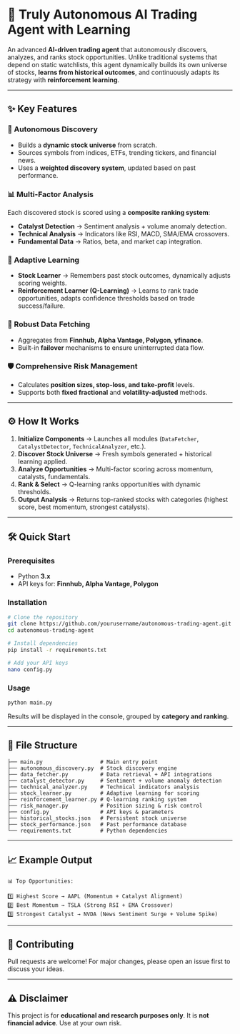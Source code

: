

# 🧠 Truly Autonomous AI Trading Agent with Learning

An advanced **AI-driven trading agent** that autonomously discovers, analyzes, and ranks stock opportunities. Unlike traditional systems that depend on static watchlists, this agent dynamically builds its own universe of stocks, **learns from historical outcomes**, and continuously adapts its strategy with **reinforcement learning**.

---

## ✨ Key Features

### 🚀 Autonomous Discovery

* Builds a **dynamic stock universe** from scratch.
* Sources symbols from indices, ETFs, trending tickers, and financial news.
* Uses a **weighted discovery system**, updated based on past performance.

### 📊 Multi-Factor Analysis

Each discovered stock is scored using a **composite ranking system**:

* **Catalyst Detection** → Sentiment analysis + volume anomaly detection.
* **Technical Analysis** → Indicators like RSI, MACD, SMA/EMA crossovers.
* **Fundamental Data** → Ratios, beta, and market cap integration.

### 🧩 Adaptive Learning

* **Stock Learner** → Remembers past stock outcomes, dynamically adjusts scoring weights.
* **Reinforcement Learner (Q-Learning)** → Learns to rank trade opportunities, adapts confidence thresholds based on trade success/failure.

### 🔗 Robust Data Fetching

* Aggregates from **Finnhub, Alpha Vantage, Polygon, yfinance**.
* Built-in **failover** mechanisms to ensure uninterrupted data flow.

### 🛡 Comprehensive Risk Management

* Calculates **position sizes, stop-loss, and take-profit** levels.
* Supports both **fixed fractional** and **volatility-adjusted** methods.

---

## ⚙️ How It Works

1. **Initialize Components** → Launches all modules (`DataFetcher`, `CatalystDetector`, `TechnicalAnalyzer`, etc.).
2. **Discover Stock Universe** → Fresh symbols generated + historical learning applied.
3. **Analyze Opportunities** → Multi-factor scoring across momentum, catalysts, fundamentals.
4. **Rank & Select** → Q-learning ranks opportunities with dynamic thresholds.
5. **Output Analysis** → Returns top-ranked stocks with categories (highest score, best momentum, strongest catalysts).

---

## 🛠 Quick Start

### Prerequisites

* Python **3.x**
* API keys for: **Finnhub, Alpha Vantage, Polygon**

### Installation

```bash
# Clone the repository
git clone https://github.com/yourusername/autonomous-trading-agent.git
cd autonomous-trading-agent

# Install dependencies
pip install -r requirements.txt

# Add your API keys
nano config.py
```

### Usage

```bash
python main.py
```

Results will be displayed in the console, grouped by **category and ranking**.

---

## 📂 File Structure

```
├── main.py                  # Main entry point
├── autonomous_discovery.py  # Stock discovery engine
├── data_fetcher.py          # Data retrieval + API integrations
├── catalyst_detector.py     # Sentiment + volume anomaly detection
├── technical_analyzer.py    # Technical indicators analysis
├── stock_learner.py         # Adaptive learning for scoring
├── reinforcement_learner.py # Q-learning ranking system
├── risk_manager.py          # Position sizing & risk control
├── config.py                # API keys & parameters
├── historical_stocks.json   # Persistent stock universe
├── stock_performance.json   # Past performance database
└── requirements.txt         # Python dependencies
```

---

## 📈 Example Output

```
📊 Top Opportunities:

1️⃣ Highest Score → AAPL (Momentum + Catalyst Alignment)
2️⃣ Best Momentum → TSLA (Strong RSI + EMA Crossover)
3️⃣ Strongest Catalyst → NVDA (News Sentiment Surge + Volume Spike)
```

---

## 🤝 Contributing

Pull requests are welcome! For major changes, please open an issue first to discuss your ideas.

---

## ⚠️ Disclaimer

This project is for **educational and research purposes only**.
It is **not financial advice**. Use at your own risk.

